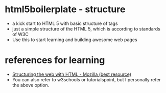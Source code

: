 # html5boilerplate - structure
- a kick start to HTML 5 with basic structure of tags
- just a simple structure of the HTML 5, which is according to standards of W3C
- Use this to start learning and building awesome web pages

# references for learning
* [Structuring the web with HTML - Mozilla (best resource)](https://developer.mozilla.org/en-US/docs/Learn/HTML)
* You can also refer to w3schools or tutorialspoint, but I personally refer the above option.
